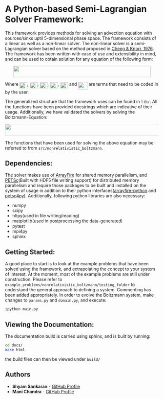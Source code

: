 # A Python-based Semi-Lagrangian Solver Framework:

This framework provides methods for solving an advection equation with sources/sinks uptil 5-dimensional phase space. The framework consists of a linear as well as a non-linear solver. The non-linear solver is a semi-Lagrangian solver based on the method proposed in [Cheng & Knorr, 1976](http://adsabs.harvard.edu/abs/1976JCoPh..22..330C). The framework has been written with ease of use and extensibility in mind, and can be used to obtain solution for any equation of the following form:

<p align="center"><img src="https://rawgit.com/ShyamSS-95/Boltzmann_solver/refactor_library/.svgs/372221e63638d7fbbb468a0b9029d7a9.svg?invert_in_darkmode" align=middle width=450.2223pt height=36.953894999999996pt/></p>

Where <img src="https://rawgit.com/ShyamSS-95/Boltzmann_solver/refactor_library/.svgs/c612c13be517545496e8c6e2cb223153.svg?invert_in_darkmode" align=middle width=25.226190000000003pt height=22.381919999999983pt/>, <img src="https://rawgit.com/ShyamSS-95/Boltzmann_solver/refactor_library/.svgs/0f78a8e240089a351e31b7191713956c.svg?invert_in_darkmode" align=middle width=25.226190000000003pt height=22.381919999999983pt/>, <img src="https://rawgit.com/ShyamSS-95/Boltzmann_solver/refactor_library/.svgs/c01affe9953c41338ec92c5cb19e9dd5.svg?invert_in_darkmode" align=middle width=25.561965pt height=22.381919999999983pt/>, <img src="https://rawgit.com/ShyamSS-95/Boltzmann_solver/refactor_library/.svgs/60d7e869cdf701e26eaad5a4112ffff2.svg?invert_in_darkmode" align=middle width=25.561965pt height=22.381919999999983pt/>, <img src="https://rawgit.com/ShyamSS-95/Boltzmann_solver/refactor_library/.svgs/d38f278b9ebe01f0c37201b197e007d7.svg?invert_in_darkmode" align=middle width=25.561965pt height=22.381919999999983pt/>  and <img src="https://rawgit.com/ShyamSS-95/Boltzmann_solver/refactor_library/.svgs/c90cd766eea8688c8b27fae1e3739f99.svg?invert_in_darkmode" align=middle width=30.926115000000003pt height=24.56552999999997pt/>  are terms that need to be coded in by the user.

The generalized structure that the framework uses can be found in `lib/`. All the functions have been provided docstrings which are indicative of their usage. Additionally, we have validated the solvers by solving the Boltzmann-Equation:

<p align="center"><img src="https://rawgit.com/ShyamSS-95/Boltzmann_solver/refactor_library/.svgs/6012d33f73b29a6e67bdfd25286152d3.svg?invert_in_darkmode" align=middle width=766.6296pt height=38.464304999999996pt/></p>

The functions that have been used for solving the above equation may be referred to from `src/nonrelativistic_boltzmann`.

## Dependencies:

The solver makes use of [ArrayFire](https://github.com/arrayfire/arrayfire) for shared memory parallelism, and [PETSc](https://bitbucket.org/petsc/petsc)(Built with HDF5 file writing support) for distributed memory parallelism and require those packages to be built and installed on the system of usage in addition to their python interfaces([arrayfire-python](https://github.com/arrayfire/arrayfire-python) and [petsc4py](https://bitbucket.org/petsc/petsc4py)). Additionally, following python libraries are also necessary:

* numpy
* scipy
* h5py(used in file writing/reading)
* matplotlib(used in postprocessing the data-generated)
* pytest
* mpi4py
* sphinx

## Getting Started:

A good place to start is to look at the example problems that have been solved using the framework, and extrapolating the concept to your system of interest. At the moment, most of the example problems are still under construction. Please refer to `example_problems/nonrelativistic_boltzmann/testing_folder` to understand the general approach to defining a system. Commenting has been added appropriately. In order to evolve the Boltzmann system, make changes to `params.py` and `domain.py`, and execute:

```bash
ipython main.py
```  

## Viewing the Documentation:

The documentation build is carried using sphinx, and is built by running:
```bash
cd docs/
make html
```
the build files can then be viewed under `build/`

## Authors

* **Shyam Sankaran** - [GitHub Profile](https://github.com/ShyamSS-95)
* **Mani Chandra** - [GitHub Profile](https://github.com/mchandra)